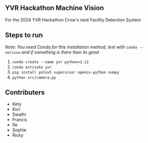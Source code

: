 ## YVR Hackathon Machine Vision

For the 2024 YVR Hackathon Crow's nest Facility Detection System

## Steps to run

*Note: You need Conda for this installation method, test with* `conda --version` *and if something is there then its good*

1. `conda create --name yvr python=3.12`
2. `conda activate yvr`
3. `pip install yolov5 supervisor opencv-python numpy`
4. `python src/camera.py`

## Contributers

- Kety
- Kori
- Swathi
- Francis
- Ife
- Sophie
- Ricky